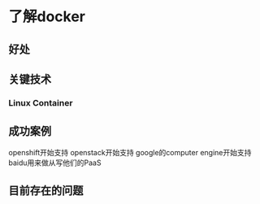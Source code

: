 # 了解docker

## 好处

## 关键技术

### Linux Container


## 成功案例

openshift开始支持
openstack开始支持
google的computer engine开始支持
baidu用来做从写他们的PaaS

## 目前存在的问题
